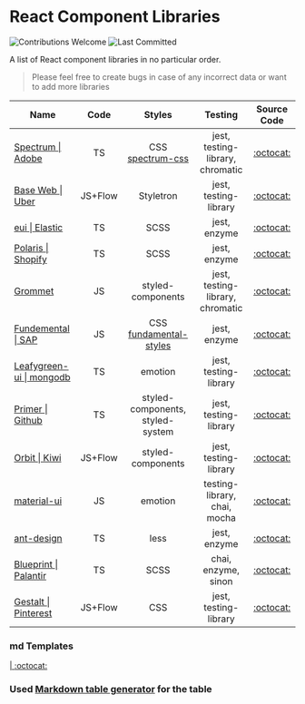 # React Component Libraries

![Contributions Welcome](https://img.shields.io/badge/Contributions-welcome-blue.svg)
![Last Committed](https://img.shields.io/github/last-commit/anooprav7/react-component-libraries)

A list of React component libraries in no particular order.

> Please feel free to create bugs in case of any incorrect data or want to add more libraries

| Name                                                             |   Code  |                                Styles                                |              Testing              |                      Source Code                      |
|------------------------------------------------------------------|:-------:|:--------------------------------------------------------------------:|:---------------------------------:|:-----------------------------------------------------:|
| [Spectrum \| Adobe](https://spectrum.adobe.com)                  |    TS   |      CSS [ spectrum-css ](https://github.com/adobe/spectrum-css)     | jest, testing-library,  chromatic |  [:octocat:](https://github.com/adobe/react-spectrum) |
| [Base Web \| Uber](https://baseweb.design/)                      | JS+Flow |                               Styletron                              |       jest, testing-library       |      [:octocat:](https://github.com/uber/baseweb)     |
| [eui \| Elastic](https://elastic.github.io/eui/#/)               |    TS   |                                 SCSS                                 |            jest, enzyme           |      [:octocat:](https://github.com/elastic/eui)      |
| [Polaris \| Shopify](https://polaris.shopify.com/)               |    TS   |                                 SCSS                                 |            jest, enzyme           | [:octocat:](https://github.com/Shopify/polaris-react) |
| [Grommet ](https://v2.grommet.io/)                               |    JS   |                           styled-components                          |  jest, testing-library, chromatic |    [:octocat:](https://github.com/grommet/grommet)    |
| [ Fundemental \| SAP ](https://sap.github.io/fundamental-react/) |    JS   | CSS [fundamental-styles ](https://github.com/SAP/fundamental-styles) |            jest, enzyme           | [:octocat:](https://github.com/SAP/fundamental-react) |
| [ Leafygreen-ui \| mongodb ](https://www.mongodb.design/)        |    TS   |                                emotion                               |       jest, testing-library       | [:octocat:](https://github.com/mongodb/leafygreen-ui) |
| [ Primer \| Github ](https://primer.style/components/)           |    TS   |                   styled-components,  styled-system                  |       jest, testing-library       |   [:octocat:](https://github.com/primer/components)   |
| [ Orbit \| Kiwi ](https://orbit.kiwi/)                           | JS+Flow |                           styled-components                          |       jest, testing-library       |     [:octocat:](https://github.com/kiwicom/orbit)     |
| [ material-ui ](https://material-ui.com/)                        |    JS   |                                emotion                               |    testing-library, chai, mocha   |  [:octocat:](https://github.com/mui-org/material-ui)  |
| [ ant-design ](https://ant.design/components/overview/)          |    TS   |                                 less                                 |            jest, enzyme           | [:octocat:](https://github.com/ant-design/ant-design) |
| [ Blueprint \| Palantir ](https://blueprintjs.com/)              |    TS   |                                 SCSS                                 |        chai, enzyme, sinon        |   [:octocat:](https://github.com/palantir/blueprint)  |
| [ Gestalt \| Pinterest ](https://gestalt.netlify.app/)           | JS+Flow |                                  CSS                                 |       jest, testing-library       |   [:octocat:](https://github.com/pinterest/gestalt)   |

### md Templates
[ \| ]()
[:octocat:]()

### Used [Markdown table generator](https://www.tablesgenerator.com/markdown_tables) for the table









